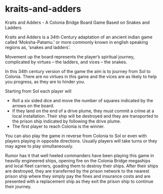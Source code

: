 # kraits-and-adders
Kraits and Adders - A Colonia Bridge Board Game Based on Snakes and Ladders

Kraits and Adders is a 34th Century adaptation of an ancient indian game called ‘Moksha-Patamu.’ or more commonly known in english speaking regions as, ‘snakes and ladders’.

Movement up the board represents the player’s spiritual journey, complicated by virtues – the ladders, and vices – the snakes. 

In this 34th century version of the game the aim is to journey from Sol to Colonia. There are no virtues in this game and the vices are as likely to help you progress, as they are to hinder you.

Starting from Sol each player will 

* Roll a six sided dice and move the number of squares indicated by the arrows on the board.
* If they land on the end of a drive plume, they must commit a crime at a local installation. Their ship will be destroyed and they are transported to the prison ship indicated by following the drive plume.
* The first player to reach Colonia is the winner. 

You can also play the game in reverse from Colonia to Sol or even with players playing in opposite directions. Usually players will take turns or they may agree to play simultaneously.

Rumor has it that well heeled commanders have been playing this game in heavilly engineered ships, opening fire on the Colonia Bridge megaships and local fleet carriers, goading them to destroy their ships. After their ships are destroyed, they are transferred by the prison network to the nearest prison ship where they simply pay the fines and insurance costs and are presented with a replacement ship as they exit the prison ship to continue their journey.
